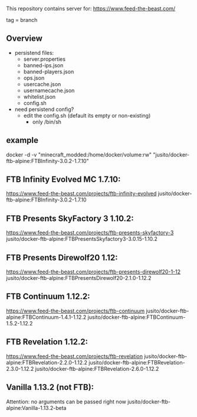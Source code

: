This repository contains server for:
https://www.feed-the-beast.com/

tag = branch

## Overview
- persistend files:
	- server.properties
	- banned-ips.json
	- banned-players.json
	- ops.json
	- usercache.json
	- usernamecache.json
	- whitelist.json
	- config.sh
- need persistend config?
	- edit the config.sh (default its empty or non-existing)
		- only /bin/sh
		
## example
docker -d -v "minecraft_modded:/home/docker/volume:rw" "jusito/docker-ftb-alpine:FTBInfinity-3.0.2-1.7.10"

## FTB Infinity Evolved MC 1.7.10:
https://www.feed-the-beast.com/projects/ftb-infinity-evolved
jusito/docker-ftb-alpine:FTBInfinity-3.0.2-1.7.10

## FTB Presents SkyFactory 3 1.10.2:
https://www.feed-the-beast.com/projects/ftb-presents-skyfactory-3
jusito/docker-ftb-alpine:FTBPresentsSkyfactory3-3.0.15-1.10.2

## FTB Presents Direwolf20 1.12:
https://www.feed-the-beast.com/projects/ftb-presents-direwolf20-1-12
jusito/docker-ftb-alpine:FTBPresentsDirewolf20-2.1.0-1.12.2

## FTB Continuum 1.12.2:
https://www.feed-the-beast.com/projects/ftb-continuum
jusito/docker-ftb-alpine:FTBContinuum-1.4.1-1.12.2
jusito/docker-ftb-alpine:FTBContinuum-1.5.2-1.12.2

## FTB Revelation 1.12.2:
https://www.feed-the-beast.com/projects/ftb-revelation
jusito/docker-ftb-alpine:FTBRevelation-2.2.0-1.12.2
jusito/docker-ftb-alpine:FTBRevelation-2.3.0-1.12.2
jusito/docker-ftb-alpine:FTBRevelation-2.6.0-1.12.2

## Vanilla 1.13.2 (not FTB):
Attention: no arguments can be passed right now
jusito/docker-ftb-alpine:Vanilla-1.13.2-beta

